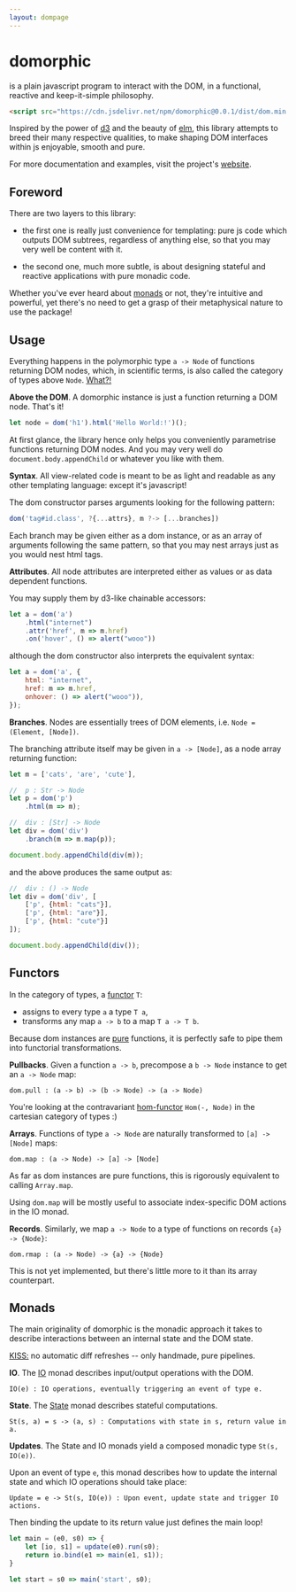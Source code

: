 ```yaml
---
layout: dompage
---
```


# domorphic

is a plain javascript program to interact with the DOM, 
in a functional, reactive and keep-it-simple philosophy.

```html
<script src="https://cdn.jsdelivr.net/npm/domorphic@0.0.1/dist/dom.min.js"></script> 
```
Inspired by the power of [d3](http://github.com/d3)
and the beauty of [elm](http://elm-lang.org),
this library attempts to breed their many respective qualities,
to make shaping DOM interfaces within js enjoyable, smooth and pure. 

For more documentation and examples, visit the project's [website][domorphic].

## Foreword

There are two layers to this library:

- the first one is really just convenience for templating: 
pure js code which outputs DOM subtrees, regardless of anything else, 
so that you may very well be content with it. 

- the second one, much more subtle, is about designing stateful and reactive
applications with pure monadic code.

Whether you've ever heard about [monads][monad] or not, 
they're intuitive and powerful, yet there's no need 
to get a grasp of their metaphysical nature to use the package! 

## Usage 

Everything happens in the polymorphic type `a -> Node` 
of functions returning DOM nodes,
which, in scientific terms,
is also called the category of types above `Node`. 
[What?!][category]

__Above the DOM__.
A domorphic instance is just a function returning a DOM node. That's it! 
```js
let node = dom('h1').html('Hello World:!')();
```
At first glance, the library hence only helps you
conveniently parametrise functions returning DOM nodes. 
And you may very well do `document.body.appendChild` 
or whatever you like with them. 

__Syntax__. 
All view-related code is meant to be 
as light and readable as any other templating language:
except it's javascript! 

The dom constructor parses arguments
looking for the following pattern: 
```js
dom('tag#id.class', ?{...attrs}, m ?-> [...branches])
```
Each branch may be given either as a dom instance, 
or as an array of arguments following the same pattern,
so that you may nest arrays just as you would nest html tags. 

__Attributes__.
All node attributes are interpreted either as values 
or as data dependent functions. 

You may supply them 
by d3-like chainable accessors: 
```js
let a = dom('a')
    .html("internet")
    .attr('href', m => m.href)
    .on('hover', () => alert("wooo"))
```
although the dom constructor also interprets the equivalent
syntax:

```js 
let a = dom('a', {
    html: "internet",
    href: m => m.href,
    onhover: () => alert("wooo")),
});
```

__Branches__.
Nodes are essentially trees of DOM elements, i.e. 
`Node = (Element, [Node])`.

The branching attribute itself may be given 
in `a -> [Node]`, as a node array returning function:

```js
let m = ['cats', 'are', 'cute'],

//  p : Str -> Node
let p = dom('p')
    .html(m => m);

//  div : [Str] -> Node
let div = dom('div')
    .branch(m => m.map(p));

document.body.appendChild(div(m));
```

and the above produces the same output as:

```js 
//  div : () -> Node
let div = dom('div', [
    ['p', {html: "cats"}],
    ['p', {html: "are"}],
    ['p', {html: "cute"}]
]);

document.body.appendChild(div());
```

## Functors 

In the category of types, a
[functor](https://ncatlab.org/nlab/show/functor#definition) `T`:
- assigns to every type `a` a type `T a`,
- transforms any map `a -> b` to a map `T a -> T b`. 

Because dom instances are [pure]
functions, it is perfectly safe to pipe them into functorial transformations. 

__Pullbacks__. 
Given a function `a -> b`, precompose a `b -> Node` instance 
to get an `a -> Node` map: 
```
dom.pull : (a -> b) -> (b -> Node) -> (a -> Node)  
```
You're looking at
the contravariant [hom-functor](https://en.wikipedia.org/wiki/Hom_functor)
`Hom(-, Node)` in the cartesian category of types :) 

__Arrays__. 
Functions of type `a -> Node` 
are naturally transformed to `[a] -> [Node]` maps: 
```
dom.map : (a -> Node) -> [a] -> [Node] 
```
As far as dom instances are pure functions, this 
is rigorously equivalent to calling `Array.map`. 

Using `dom.map` will be mostly useful to associate 
index-specific DOM actions in the IO monad. 

__Records__. 
Similarly, we map `a -> Node` to a type of functions on records `{a} -> {Node}`:
```
dom.rmap : (a -> Node) -> {a} -> {Node} 
```
This is not yet implemented, but there's little more to it than its array
counterpart. 

## Monads 

The main originality of domorphic is the monadic approach it takes
to describe interactions between an internal state and the DOM state. 

[KISS:][KISS] no automatic diff refreshes -- only handmade, pure pipelines. 

__IO__. The [IO] monad describes input/output operations with the DOM. 
```
IO(e) : IO operations, eventually triggering an event of type e.
```

__State__. The [State] monad describes stateful computations. 
```
St(s, a) = s -> (a, s) : Computations with state in s, return value in a.
```

__Updates__. 
The State and IO monads yield a composed monadic type `St(s, IO(e))`. 

Upon an event of type `e`, this monad describes
how to update the internal state and 
which IO operations should take place: 
```
Update = e -> St(s, IO(e)) : Upon event, update state and trigger IO actions.
```
Then binding the update to its return value 
just defines the main loop!

```js
let main = (e0, s0) => {
    let [io, s1] = update(e0).run(s0);
    return io.bind(e1 => main(e1, s1));
}

let start = s0 => main('start', s0);
```


[category]: https://en.wikipedia.org/wiki/Category_theory
[KISS]: https://en.wikipedia.org/wiki/KISS_principle
[pure]: https://en.wikipedia.org/wiki/Pure_function 
[IO]: https://en.wikipedia.org/wiki/Monad_(functional_programming)#IO_monad
[State]: https://en.wikipedia.org/wiki/Monad_(functional_programming)#State_monads
[monad_fp]: https://en.wikipedia.org/wiki/Monad_(functional_programming)
[monad]: https://en.wikipedia.org/wiki/Monad
[domorphic]: https://opeltre.github.io/domorphic
